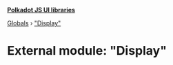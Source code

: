 **[Polkadot JS UI libraries](../README.md)**

[Globals](../globals.md) › [&quot;Display&quot;](_display_.md)

# External module: "Display"

